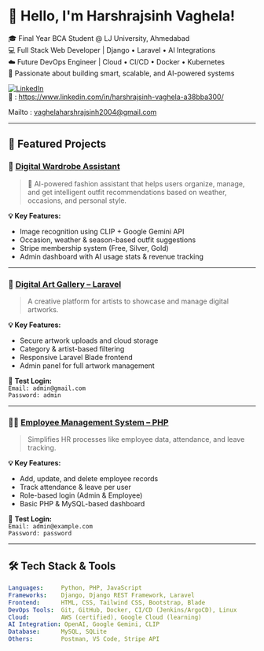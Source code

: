 # 👋 Hello, I'm Harshrajsinh Vaghela!

🎓 Final Year BCA Student @ LJ University, Ahmedabad  
💻 Full Stack Web Developer | Django • Laravel • AI Integrations  
☁️ Future DevOps Engineer | Cloud • CI/CD • Docker • Kubernetes  
📌 Passionate about building smart, scalable, and AI-powered systems  

[![LinkedIn](https://img.shields.io/badge/LinkedIn-blue?logo=linkedin&style=flat&labelColor=blue)](https://www.linkedin.com/in/harshrajsinh-vaghela-a38bba300/)  
📧 : https://www.linkedin.com/in/harshrajsinh-vaghela-a38bba300/

Mailto : vaghelaharshrajsinh2004@gmail.com

---

## 🚀 Featured Projects

### 🧠 [Digital Wardrobe Assistant](https://github.com/harshrajsinhvaghela7586/digital-wardrobe-assistant)

> 🧥 AI-powered fashion assistant that helps users organize, manage, and get intelligent outfit recommendations based on weather, occasions, and personal style.

**💡 Key Features:**
- Image recognition using CLIP + Google Gemini API
- Occasion, weather & season-based outfit suggestions
- Stripe membership system (Free, Silver, Gold)
- Admin dashboard with AI usage stats & revenue tracking

---

### 🎨 [Digital Art Gallery – Laravel](https://github.com/harshrajsinhvaghela7586/Digital-Art-Gallery-Laravel)

> A creative platform for artists to showcase and manage digital artworks.

**💡 Key Features:**
- Secure artwork uploads and cloud storage
- Category & artist-based filtering
- Responsive Laravel Blade frontend
- Admin panel for full artwork management

🔐 **Test Login:**  
`Email: admin@gmail.com`  
`Password: admin`

---

### 👨‍💼 [Employee Management System – PHP](https://github.com/harshrajsinhvaghela7586/Employee-Management-System-PHP)

> Simplifies HR processes like employee data, attendance, and leave tracking.

**💡 Key Features:**
- Add, update, and delete employee records
- Track attendance & leave per user
- Role-based login (Admin & Employee)
- Basic PHP & MySQL-based dashboard

🔐 **Test Login:**  
`Email: admin@example.com`  
`Password: password`

---

## 🛠️ Tech Stack & Tools

```yaml
Languages:     Python, PHP, JavaScript
Frameworks:    Django, Django REST Framework, Laravel
Frontend:      HTML, CSS, Tailwind CSS, Bootstrap, Blade
DevOps Tools:  Git, GitHub, Docker, CI/CD (Jenkins/ArgoCD), Linux
Cloud:         AWS (certified), Google Cloud (learning)
AI Integration: OpenAI, Google Gemini, CLIP
Database:      MySQL, SQLite
Others:        Postman, VS Code, Stripe API
